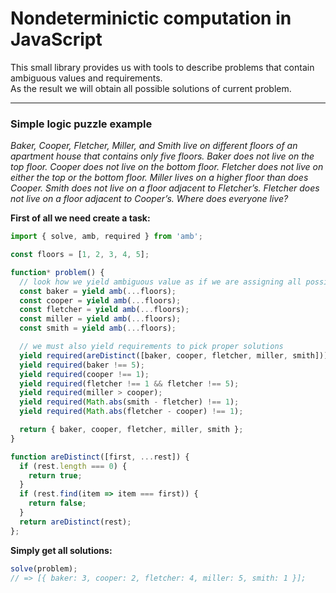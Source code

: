 # Nondeterminictic computation in JavaScript
This small library provides us with tools to describe problems that contain ambiguous values and requirements.  
As the result we will obtain all possible solutions of current problem.

***

### Simple logic puzzle example
_Baker, Cooper, Fletcher, Miller, and Smith live on different
floors of an apartment house that contains only five
floors. Baker does not live on the top floor. Cooper does
not live on the bottom floor. Fletcher does not live on either
the top or the bottom floor. Miller lives on a higher
floor than does Cooper. Smith does not live on a floor adjacent
to Fletcher’s. Fletcher does not live on a floor adjacent
to Cooper’s. Where does everyone live?_


**First of all we need create a task:**
```javascript 
import { solve, amb, required } from 'amb';

const floors = [1, 2, 3, 4, 5];

function* problem() {
  // look how we yield ambiguous value as if we are assigning all possible values to every person
  const baker = yield amb(...floors);
  const cooper = yield amb(...floors);
  const fletcher = yield amb(...floors);
  const miller = yield amb(...floors);
  const smith = yield amb(...floors);

  // we must also yield requirements to pick proper solutions
  yield required(areDistinct([baker, cooper, fletcher, miller, smith]));
  yield required(baker !== 5);
  yield required(cooper !== 1);
  yield required(fletcher !== 1 && fletcher !== 5);
  yield required(miller > cooper);
  yield required(Math.abs(smith - fletcher) !== 1);
  yield required(Math.abs(fletcher - cooper) !== 1);

  return { baker, cooper, fletcher, miller, smith };
}

function areDistinct([first, ...rest]) {
  if (rest.length === 0) {
    return true;
  }
  if (rest.find(item => item === first)) {
    return false;
  }
  return areDistinct(rest);
};
```

**Simply get all solutions:**
```javascript 
solve(problem);
// => [{ baker: 3, cooper: 2, fletcher: 4, miller: 5, smith: 1 }];
```
